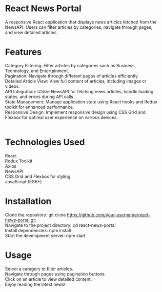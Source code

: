 # React News Portal

A responsive React application that displays news articles fetched from the NewsAPI. Users can filter articles by categories, navigate through pages, and view detailed articles.

# Features
Category Filtering: Filter articles by categories such as Business, Technology, and Entertainment.
<br>
Pagination: Navigate through different pages of articles efficiently.
<br>
Detailed Article View: View full content of articles, including images or videos.
<br>
API Integration: Utilize NewsAPI for fetching news articles, handle loading states, and errors during API calls.
<br>
State Management: Manage application state using React hooks and Redux toolkit for enhanced performance.
<br>
Responsive Design: Implement responsive design using CSS Grid and Flexbox for optimal user experience on various devices.
<br>
<br>

# Technologies Used
React
<br>
Redux Toolkit
<br>
Axios
<br>
NewsAPI
<br>
CSS Grid and Flexbox for styling
<br>
JavaScript (ES6+)


# Installation
Clone the repository: git clone https://github.com/your-username/react-news-portal.git
<br>
Navigate to the project directory: cd react-news-portal
<br>
Install dependencies: npm install
<br>
Start the development server: npm start

# Usage
Select a category to filter articles.
<br>
Navigate through pages using pagination buttons.
<br>
Click on an article to view detailed content.
<br>
Enjoy reading the latest news!
